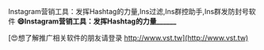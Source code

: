 Instagram营销工具：发挥Hashtag的力量,Ins过滤,Ins群控助手,Ins群发防封号软件
**😄Instagram营销工具：发挥Hashtag的力量______**

[😍想了解推广相关软件的朋友请登录 http://www.vst.tw](http://www.vst.tw)



